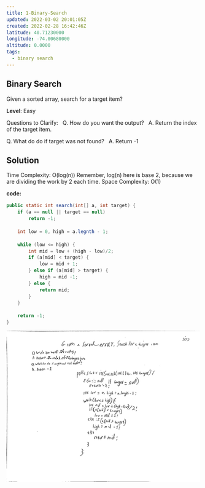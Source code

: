 ```yaml
---
title: 1-Binary-Search
updated: 2022-03-02 20:01:05Z
created: 2022-02-28 16:42:46Z
latitude: 40.71230000
longitude: -74.00680000
altitude: 0.0000
tags:
  - binary search
---
```


## Binary Search

Given a sorted array, search for a target item?

**Level**: Easy

Questions to Clarify:  
Q. How do you want the output?  
A. Return the index of the target item.

Q. What do do if target was not found?  
A. Return -1

## Solution

Time Complexity: O(log(n))
Remember, log(n) here is base 2, because we are dividing the work by 2 each time.
Space Complexity: O(1)

**code:**

```java
public static int search(int[] a, int target) {
    if (a == null || target == null)
        return -1;
    
    int low = 0, high = a.legnth - 1;

    while (low <= high) {
        int mid = low + (high - low)/2;
        if (a[mid] < target) {
            low = mid + 1;
        } else if (a[mid] > target) {
            high = mid -1;
        } else {
            return mid;
        }
    }

    return -1;
}
```

![BinarySearch.jpg](../../_resources/BinarySearch.jpg)